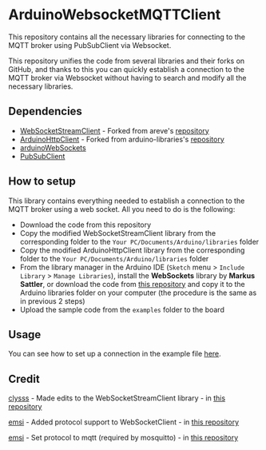 # ArduinoWebsocketMQTTClient

This repository contains all the necessary libraries for connecting to the MQTT broker using PubSubClient via Websocket.

This repository unifies the code from several libraries and their forks on GitHub, and thanks to this you can quickly establish a connection to the MQTT broker via Websocket without having to search and modify all the necessary libraries.

## Dependencies

- [WebSocketStreamClient](https://github.com/karelkryda/ArduinoWebsocketMQTTClient/tree/main/WebSocketStreamClient) - Forked from areve's [repository](https://github.com/areve/WebSocketStreamClient)
- [ArduinoHttpClient](https://github.com/karelkryda/ArduinoWebsocketMQTTClient/tree/main/ArduinoHttpClient) - Forked from arduino-libraries's [repository](https://github.com/arduino-libraries/ArduinoHttpClient)
- [arduinoWebSockets](https://github.com/Links2004/arduinoWebSockets)
- [PubSubClient](https://github.com/knolleary/pubsubclient)

## How to setup

This library contains everything needed to establish a connection to the MQTT broker using a web socket. All you need to do is the following:
 - Download the code from this repository
 - Copy the modified WebSocketStreamClient library from the corresponding folder to the `Your PC/Documents/Arduino/libraries` folder
 - Copy the modified ArduinoHttpClient library from the corresponding folder to the `Your PC/Documents/Arduino/libraries` folder
 - From the library manager in the Arduino IDE (`Sketch` menu > `Include Library` > `Manage Libraries`), install the **WebSockets** library by **Markus Sattler**, or download the code from [this repository](https://github.com/Links2004/arduinoWebSockets) and copy it to the Arduino libraries folder on your computer (the procedure is the same as in previous 2 steps)
 - Upload the sample code from the `examples` folder to the board

## Usage

You can see how to set up a connection in the example file [here](https://github.com/karelkryda/ArduinoWebsocketMQTTClient/tree/main/examples/mqtt-ws-client.ino).

## Credit

[clysss](https://github.com/clysss) - Made edits to the WebSocketStreamClient library - in [this repository](https://github.com/clysss/WebSocketStreamClient)

[emsi](https://github.com/emsi) - Added protocol support to WebSocketClient - in [this repository](https://github.com/emsi/ArduinoHttpClient)

[emsi](https://github.com/emsi) - Set protocol to mqtt (required by mosquitto) - in [this repository](https://github.com/emsi/WebSocketStreamClient)